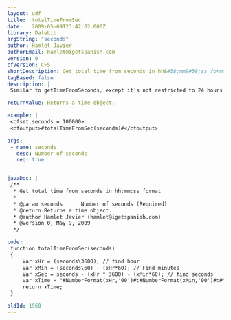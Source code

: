 ```yaml
---
layout: udf
title:  totalTimeFromSec
date:   2009-05-09T23:42:02.000Z
library: DateLib
argString: "seconds"
author: Hamlet Javier
authorEmail: hamlet@igetspanish.com
version: 0
cfVersion: CF5
shortDescription: Get total time from seconds in hh&#58;mm&#58;ss format
tagBased: false
description: |
 Similar to getTimeFromSeconds, except it's not restricted to 24 hours or less. Function can be used to calculate total duration of time and format it to display as hh:mm:ss

returnValue: Returns a time object.

example: |
 <cfset seconds = 100000>
 <cfoutput>#totalTimeFromSec(seconds)#</cfoutput>

args:
 - name: seconds
   desc: Number of seconds
   req: true


javaDoc: |
 /**
  * Get total time from seconds in hh:mm:ss format
  * 
  * @param seconds      Number of seconds (Required)
  * @return Returns a time object. 
  * @author Hamlet Javier (hamlet@igetspanish.com) 
  * @version 0, May 9, 2009 
  */

code: |
 function totalTimeFromSec(seconds)
 {
     Var xHr = (seconds\3600); // find hour 
     Var xMin = (seconds\60) - (xHr*60); // Find minutes
     Var xSec = seconds - (xHr * 3600) - (xMin*60); // find seconds
     var xTime = "#NumberFormat(xHr,'00')#:#NumberFormat(xMin,'00')#:#NumberFormat(xSec,'00')#"; //return in time format
     return xTime;
 }

oldId: 1960
---
```



